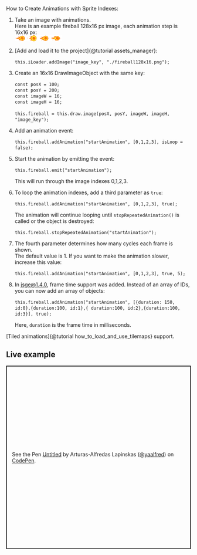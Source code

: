 How to Create Animations with Sprite Indexes:

1. Take an image with animations.  
   Here is an example fireball 128x16 px image, each animation step is 16x16 px:  
![fireball](fireball128x16.png)

2. [Add and load it to the project]{@tutorial assets_manager}:
   ```
   this.iLoader.addImage("image_key", "./fireball128x16.png");
   ```
3. Create an 16x16 DrawImageObject with the same key:
   ```
   const posX = 100;
   const posY = 200;
   const imageW = 16;
   const imageH = 16;

   this.fireball = this.draw.image(posX, posY, imageW, imageH, "image_key");
   ```
4. Add an animation event: 
   ```
   this.fireball.addAnimation("startAnimation", [0,1,2,3], isLoop = false);
   ```
5. Start the animation by emitting the event:
   ```
   this.fireball.emit("startAnimation");
   ```
   This will run through the image indexes 0,1,2,3.

6. To loop the animation indexes, add a third parameter as `true`:
   ```
   this.fireball.addAnimation("startAnimation", [0,1,2,3], true);
   ```
   The animation will continue looping until `stopRepeatedAnimation()` is called or the object is destroyed:
   ```
   this.fireball.stopRepeatedAnimation("startAnimation");
   ```
7. The fourth parameter determines how many cycles each frame is shown.  
   The default value is 1. If you want to make the animation slower, increase this value:
   ```
   this.fireball.addAnimation("startAnimation", [0,1,2,3], true, 5);
   ```
8. In jsge@1.4.0, frame time support was added. Instead of an array of IDs,  
   you can now add an array of objects:
   ```
   this.fireball.addAnimation("startAnimation", [{duration: 150, id:0},{duration:100, id:1},{ duration:100, id:2},{duration:100, id:3}], true);
   ```
   Here, `duration` is the frame time in milliseconds.
  
[Tiled animations]{@tutorial how_to_load_and_use_tilemaps} support.

## Live example
<p class="codepen" data-height="500" data-default-tab="js,result" data-slug-hash="zYeQoGY" data-user="yaalfred" style="height: 500px; box-sizing: border-box; display: flex; align-items: center; justify-content: center; border: 2px solid; margin: 1em 0; padding: 1em;">
  <span>See the Pen <a href="https://codepen.io/yaalfred/pen/zYeQoGY">
  Untitled</a> by Arturas-Alfredas Lapinskas (<a href="https://codepen.io/yaalfred">@yaalfred</a>)
  on <a href="https://codepen.io">CodePen</a>.</span>
</p>
<script async src="https://cpwebassets.codepen.io/assets/embed/ei.js"></script>